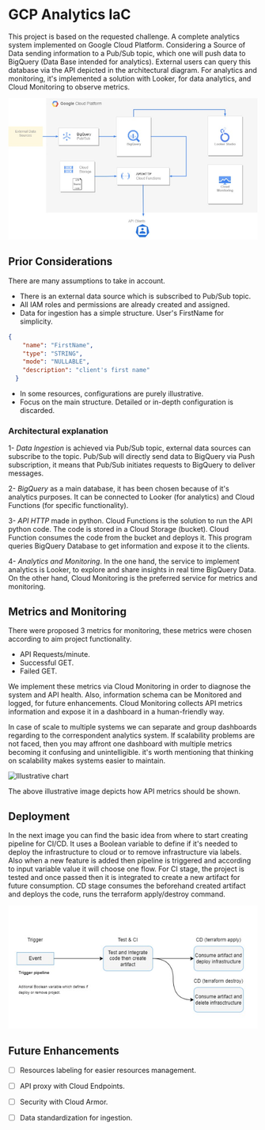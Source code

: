 # GCP Analytics IaC

This project is based on the requested challenge. A complete analytics system implemented on Google Cloud Platform. Considering a Source of Data sending information to a Pub/Sub topic, which one will push data to BigQuery (Data Base intended for analytics). External users can query this database via the API depicted in the architectural diagram. For analytics and monitoring, it's implemented a solution with Looker, for data analytics, and Cloud Monitoring to observe metrics.


![Architectural Diagram](/images/architecture.jpg)


## Prior Considerations

There are many assumptions to take in account.

- There is an external data source which is subscribed to Pub/Sub topic.
- All IAM roles and permissions are already created and assigned.
- Data for ingestion has a simple structure. User's FirstName for simplicity.

```json
{
    "name": "FirstName",
    "type": "STRING",
    "mode": "NULLABLE",
    "description": "client's first name"
  }
```
- In some resources, configurations are purely illustrative.
- Focus on the main structure. Detailed or in-depth configuration is discarded.


### Architectural explanation

1- *Data Ingestion* is achieved via Pub/Sub topic, external data sources can subscribe to the topic. Pub/Sub will directly send data to BigQuery via Push subscription, it means that Pub/Sub initiates requests to BigQuery to deliver messages.

2- *BigQuery* as a main database, it has been chosen because of it's analytics purposes. It can be connected to Looker (for analytics) and Cloud Functions (for specific functionality). 

3- *API HTTP* made in python. Cloud Functions is the solution to run the API python code. The code is stored in a Cloud Storage (bucket). Cloud Function consumes the code from the bucket and deploys it. This program queries BigQuery Database to get information and expose it to the clients.

4- *Analytics and Monitoring*. In the one hand, the service to implement analytics is Looker, to explore and share insights in real time BigQuery Data. On the other hand, Cloud Monitoring is the preferred service for metrics and monitoring.



## Metrics and Monitoring

There were proposed 3 metrics for monitoring, these metrics were chosen according to aim project functionality.

- API Requests/minute.
- Successful GET.
- Failed GET.

We implement these metrics via Cloud Monitoring in order to diagnose the system and API health. Also, information schema can be Monitored and logged, for future enhancements. Cloud Monitoring collects API metrics information and  expose it in a dashboard in a human-friendly way.

In case of scale to multiple systems we can separate and group dashboards regarding to the correspondent analytics system. If scalability problems are not faced, then you may affront one dashboard with multiple metrics becoming it confusing and unintelligible. it's worth mentioning that thinking on scalability makes systems easier to maintain.

![Illustrative chart](/images/monitoringdashboard.jpg)


The above illustrative image depicts how API metrics should be shown.


## Deployment

In the next image you can find the basic idea from where to start creating pipeline for CI/CD. It uses a Boolean variable to define if it's needed to deploy the infrastructure to cloud or to remove infrastructure via labels. Also when a new feature is added then pipeline is triggered and according to input variable value it will choose one flow. For CI stage, the project is tested and once passed then it is integrated to create a new artifact for future consumption. CD stage consumes the beforehand created artifact and deploys the code, runs the terraform apply/destroy command.

![Pipeline design](/images/pipelinediagram.jpg)

## Future Enhancements

 - [ ] Resources labeling for easier resources management.
 - [ ] API proxy with Cloud Endpoints.
 - [ ] Security with Cloud Armor.
 - [ ] Data standardization for ingestion.

